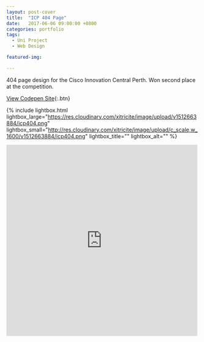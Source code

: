 ```yaml
---
layout: post-cover
title:  "ICP 404 Page"
date:   2017-06-06 09:00:00 +0800
categories: portfolio
tags:
  - Uni Project
  - Web Design

featured-img: 

---
```


404 page design for the Cisco Innovation Central Perth. Won second place at the competition.
<!--<div class="videoWrapper"><iframe src="https://codepen.io/xitricite/full/gxJbgw/">&nbsp;</iframe></div>-->

[View Codepen Site](https://codepen.io/xitricite/full/gxJbgw/){:.btn}

{% include lightbox.html lightbox_large="https://res.cloudinary.com/xitricite/image/upload/v1512663884/icp404.png" lightbox_small="http://res.cloudinary.com/xitricite/image/upload/c_scale,w_1600/v1512663884/icp404.png" lightbox_title="" lightbox_alt="" %}

<iframe src="https://www.facebook.com/plugins/post.php?href=https%3A%2F%2Fwww.facebook.com%2FInnovationCentralAU%2Fposts%2F976799122468198&width=500" width="500" height="500" style="border:none;overflow:scroll" scrolling="no" frameborder="0" allowTransparency="true"></iframe>